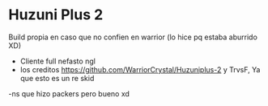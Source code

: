 # Huzuni Plus 2

Build propia en caso que no confien en warrior (lo hice pq estaba aburrido XD)

- Cliente full nefasto ngl
- los creditos https://github.com/WarriorCrystal/Huzuniplus-2 y TrvsF, Ya que esto es un re skid

-ns que hizo packers pero bueno xd
